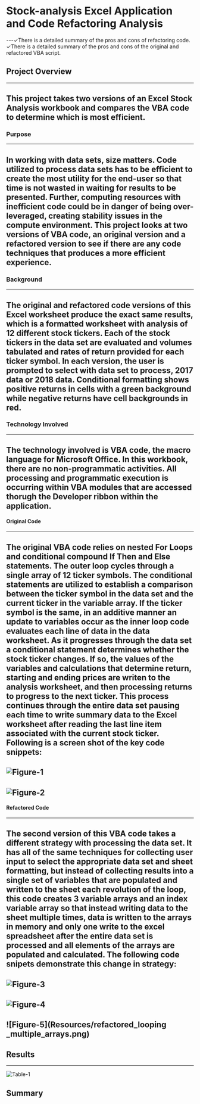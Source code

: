 # Stock-analysis Excel Application and Code Refactoring Analysis
---✓There is a detailed summary of the pros and cons of refactoring code. ✓There is a detailed summary of the pros and cons of the original and refactored VBA script.


## Project Overview
---
This project takes two versions of an Excel Stock Analysis workbook and compares the VBA code to determine which is most efficient.
---
### Purpose
---
In working with data sets, size matters.  Code utilized to process data sets has to be efficient to create the most utility for the end-user so that time is not wasted in waiting for results to be presented.  Further, computing resources with inefficient code could be in danger of being over-leveraged, creating stability issues in the compute environment.  This project looks at two versions of VBA code, an original version and a refactored version to see if there are any code techniques that produces a more efficient experience.
---
### Background
---
The original and refactored code versions of this Excel worksheet produce the exact same results, which is a formatted worksheet with analysis of 12 different stock tickers.  Each of the stock tickers in the data set are evaluated and volumes tabulated and rates of return provided for each ticker symbol.  In each version, the user is prompted to select with data set to process, 2017 data or 2018 data.  Conditional formatting shows positive returns in cells with a green background while negative returns have cell backgrounds in red.
---
### Technology Involved
---
The technology involved is VBA code, the macro language for Microsoft Office.  In this workbook, there are no non-programmatic activities.  All processing and programmatic execution is occurring within VBA modules that are accessed thorugh the Developer ribbon within the application.
---
#### Original Code
---
The original VBA code relies on nested For Loops and conditional compound If Then and Else statements.  The outer loop cycles through a single array of 12 ticker symbols.  The conditional statements are utilized to establish a comparison between the ticker symbol in the data set and the current ticker in the variable array.  If the ticker symbol is the same, in an additive manner an update to variables occur as the inner loop code evaluates each line of data in the data worksheet.  As it progresses through the data set a conditional statement determines whether the stock ticker changes.  If so, the values of the variables and calculations that determine return, starting and ending prices are writen to the analysis worksheet, and then processing returns to progress to the next ticker.  This process continues through the entire data set pausing each time to write summary data to the Excel worksheet after reading the last line item associated with the current stock ticker. Following is a screen shot of the key code snippets:
---
![Figure-1 ](Resources/Original_Array.png)
---
![Figure-2](Resources/original_loop.png)
---
#### Refactored Code
---
The second version of this VBA code takes a different strategy with processing the data set.  It has all of the same techniques for collecting user input to select the appropriate data set and sheet formatting, but instead of collecting results into a single set of variables that are populated and written to the sheet each revolution of the loop, this code creates 3 variable arrays and an index variable array so that instead writing data to the sheet multiple times, data is written to the arrays in memory and only one write to the excel spreadsheet after the entire data set is processed and all elements of the arrays are populated and calculated.  The following code snipets demonstrate this change in strategy:
---
![Figure-3](Resources/refactored_multiple_arrays.png)
---
![Figure-4](Resources/refactored_loops.png)
---
![Figure-5](Resources/refactored_looping _multiple_arrays.png)
---
## Results
---
![Table-1 ](Resources/Table_of_Outcomes_by_Goal.png)
## Summary
